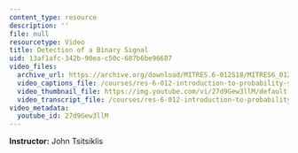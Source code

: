 ```yaml
---
content_type: resource
description: ''
file: null
resourcetype: Video
title: Detection of a Binary Signal
uid: 13af1afc-342b-90ea-c50c-687b6be96687
video_files:
  archive_url: https://archive.org/download/MITRES.6-012S18/MITRES6_012S18_L10-10_300k.mp4
  video_captions_file: /courses/res-6-012-introduction-to-probability-spring-2018/bab6df6853af50abbcd6b102325fac96_27d9Gew3llM.vtt
  video_thumbnail_file: https://img.youtube.com/vi/27d9Gew3llM/default.jpg
  video_transcript_file: /courses/res-6-012-introduction-to-probability-spring-2018/29db6395b747f350550d760ee6c7f537_27d9Gew3llM.pdf
video_metadata:
  youtube_id: 27d9Gew3llM
---
```


**Instructor:** John Tsitsiklis